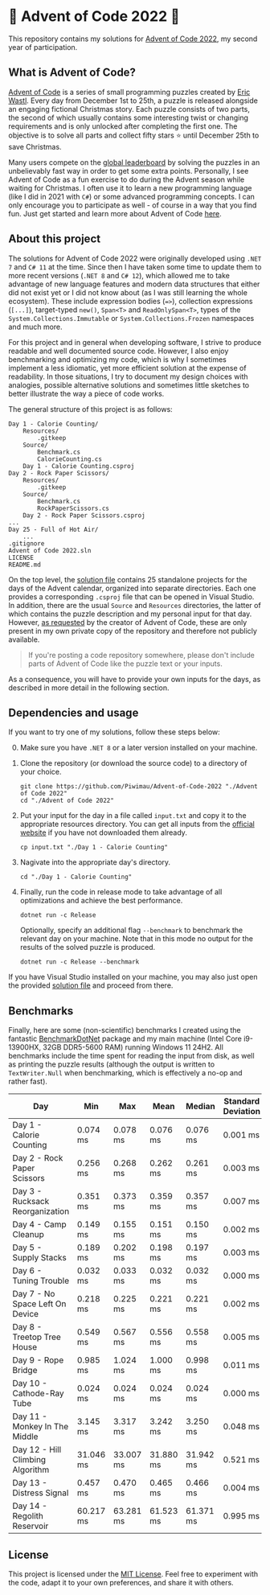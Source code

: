 # 🎄 Advent of Code 2022 🎄

This repository contains my solutions for [Advent of Code 2022](https://adventofcode.com/2022),
my second year of participation.

## What is Advent of Code?

[Advent of Code](https://adventofcode.com/) is a series of small programming puzzles created by
[Eric Wastl](http://was.tl/). Every day from December 1st to 25th, a puzzle is released alongside an
engaging fictional Christmas story. Each puzzle consists of two parts, the second of which usually
contains some interesting twist or changing requirements and is only unlocked after completing the
first one. The objective is to solve all parts and collect fifty stars ⭐ until December 25th to
save Christmas.

Many users compete on the [global leaderboard](https://adventofcode.com/2022/leaderboard) by
solving the puzzles in an unbelievably fast way in order to get some extra points. Personally,
I see Advent of Code as a fun exercise to do during the Advent season while waiting for Christmas.
I often use it to learn a new programming language (like I did in 2021 with `C#`) or some advanced
programming concepts. I can only encourage you to participate as well - of course in a way that you
find fun. Just get started and learn more about Advent of Code
[here](https://adventofcode.com/2022/about).

## About this project

The solutions for Advent of Code 2022 were originally developed using `.NET 7` and `C# 11` at the
time. Since then I have taken some time to update them to more recent versions (`.NET 8` and
`C# 12`), which allowed me to take advantage of new language features and modern data structures
that either did not exist yet or I did not know about (as I was still learning the whole ecosystem).
These include expression bodies (`=>`), collection expressions (`[...]`), target-typed `new()`,
`Span<T>` and `ReadOnlySpan<T>`, types of the `System.Collections.Immutable` or
`System.Collections.Frozen` namespaces and much more.

For this project and in general when developing software, I strive to produce readable and well
documented source code. However, I also enjoy benchmarking and optimizing my code, which is why I
sometimes implement a less idiomatic, yet more efficient solution at the expense of readability.
In those situations, I try to document my design choices with analogies, possible alternative
solutions and sometimes little sketches to better illustrate the way a piece of code works.

The general structure of this project is as follows:

```
Day 1 - Calorie Counting/
    Resources/
        .gitkeep
    Source/
        Benchmark.cs
        CalorieCounting.cs
    Day 1 - Calorie Counting.csproj
Day 2 - Rock Paper Scissors/
    Resources/
        .gitkeep
    Source/
        Benchmark.cs
        RockPaperScissors.cs
    Day 2 - Rock Paper Scissors.csproj
...
Day 25 - Full of Hot Air/
    ...
.gitignore
Advent of Code 2022.sln
LICENSE
README.md
```

On the top level, the [solution file](Advent+of+Code+2022.sln) contains 25 standalone projects
for the days of the Advent calendar, organized into separate directories. Each one provides a
corresponding `.csproj` file that can be opened in Visual Studio. In addition, there are the usual
`Source` and `Resources` directories, the latter of which contains the puzzle description and my
personal input for that day. However, [as requested](https://adventofcode.com/2022/about) by the
creator of Advent of Code, these are only present in my own private copy of the repository and
therefore not publicly available.

> If you're posting a code repository somewhere, please don't include parts of Advent of Code like
  the puzzle text or your inputs.

As a consequence, you will have to provide your own inputs for the days, as described in more detail
in the following section.

## Dependencies and usage

If you want to try one of my solutions, follow these steps below:

0. Make sure you have `.NET 8` or a later version installed on your machine.

1. Clone the repository (or download the source code) to a directory of your choice.

   ```shell
   git clone https://github.com/Piwimau/Advent-of-Code-2022 "./Advent of Code 2022"
   cd "./Advent of Code 2022"
   ```

2. Put your input for the day in a file called `input.txt` and copy it to the appropriate resources
   directory. You can get all inputs from the [official website](https://adventofcode.com/2022) if
   you have not downloaded them already.

   ```shell
   cp input.txt "./Day 1 - Calorie Counting"
   ```

3. Nagivate into the appropriate day's directory.

   ```shell
   cd "./Day 1 - Calorie Counting"
   ```

4. Finally, run the code in release mode to take advantage of all optimizations and achieve the best
   performance.

   ```shell
   dotnet run -c Release
   ```

   Optionally, specify an additional flag `--benchmark` to benchmark the relevant day on your
   machine. Note that in this mode no output for the results of the solved puzzle is produced.

   ```shell
   dotnet run -c Release --benchmark
   ```

If you have Visual Studio installed on your machine, you may also just open the provided
[solution file](Advent+of+Code+2022.sln) and proceed from there.

## Benchmarks

Finally, here are some (non-scientific) benchmarks I created using the fantastic
[BenchmarkDotNet](https://github.com/dotnet/BenchmarkDotNet) package and my main machine (Intel Core
i9-13900HX, 32GB DDR5-5600 RAM) running Windows 11 24H2. All benchmarks include the time spent for
reading the input from disk, as well as printing the puzzle results (although the output is written
to `TextWriter.Null` when benchmarking, which is effectively a no-op and rather fast).

| Day                              | Min       | Max       | Mean      | Median    | Standard Deviation |
|----------------------------------|-----------|-----------|-----------|-----------|--------------------|
| Day 1 - Calorie Counting         |  0.074 ms |  0.078 ms |  0.076 ms |  0.076 ms | 0.001 ms           |
| Day 2 - Rock Paper Scissors      |  0.256 ms |  0.268 ms |  0.262 ms |  0.261 ms | 0.003 ms           |
| Day 3 - Rucksack Reorganization  |  0.351 ms |  0.373 ms |  0.359 ms |  0.357 ms | 0.007 ms           |
| Day 4 - Camp Cleanup             |  0.149 ms |  0.155 ms |  0.151 ms |  0.150 ms | 0.002 ms           |
| Day 5 - Supply Stacks            |  0.189 ms |  0.202 ms |  0.198 ms |  0.197 ms | 0.003 ms           |
| Day 6 - Tuning Trouble           |  0.032 ms |  0.033 ms |  0.032 ms |  0.032 ms | 0.000 ms           |
| Day 7 - No Space Left On Device  |  0.218 ms |  0.225 ms |  0.221 ms |  0.221 ms | 0.002 ms           |
| Day 8 - Treetop Tree House       |  0.549 ms |  0.567 ms |  0.556 ms |  0.558 ms | 0.005 ms           |
| Day 9 - Rope Bridge              |  0.985 ms |  1.024 ms |  1.000 ms |  0.998 ms | 0.011 ms           |
| Day 10 - Cathode-Ray Tube        |  0.024 ms |  0.024 ms |  0.024 ms |  0.024 ms | 0.000 ms           |
| Day 11 - Monkey In The Middle    |  3.145 ms |  3.317 ms |  3.242 ms |  3.250 ms | 0.048 ms           |
| Day 12 - Hill Climbing Algorithm | 31.046 ms | 33.007 ms | 31.880 ms | 31.942 ms | 0.521 ms           |
| Day 13 - Distress Signal         |  0.457 ms |  0.470 ms |  0.465 ms |  0.466 ms | 0.004 ms           |
| Day 14 - Regolith Reservoir      | 60.217 ms | 63.281 ms | 61.523 ms | 61.371 ms | 0.995 ms           |

## License

This project is licensed under the [MIT License](LICENSE). Feel free to experiment with the code,
adapt it to your own preferences, and share it with others.
